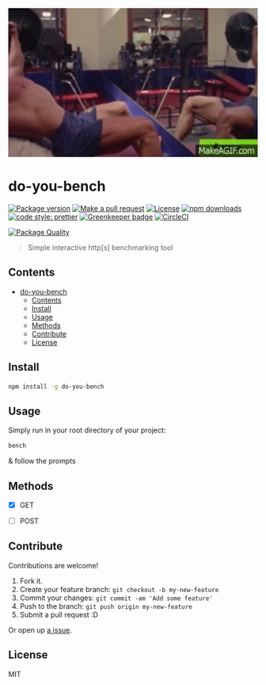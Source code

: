 <div align="center">
	<img src="assets/arnold.gif" alt="Compression" height="300px">
</div>

# do-you-bench

[![Package version](https://img.shields.io/npm/v/do-you-bench.svg?style=flat-square)](https://npmjs.org/package/do-you-bench)
[![Make a pull request](https://img.shields.io/badge/PRs-welcome-brightgreen.svg?style=flat-square)](http://makeapullrequest.com)
[![License](https://img.shields.io/npm/l/do-you-bench.svg?style=flat-square)](https://github.com/pedreviljoen/do-you-bench/blob/master/LICENSE) 
[![npm downloads](https://img.shields.io/npm/dm/do-you-bench.svg?style=flat-square)](https://npmjs.org/package/do-you-bench)
[![code style: prettier](https://img.shields.io/badge/code_style-prettier-ff69b4.svg?style=flat-square)](https://github.com/prettier/prettier)
[![Greenkeeper badge](https://badges.greenkeeper.io/pedreviljoen/do-you-bench.svg)](https://greenkeeper.io/)
[![CircleCI](https://circleci.com/gh/pedreviljoen/do-you-bench/tree/master.svg?style=svg)](https://circleci.com/gh/pedreviljoen/do-you-bench/tree/master)

[![Package Quality](https://npm.packagequality.com/badge/do-you-bench.png)](https://packagequality.com/#?package=do-you-bench)

> Simple interactive http[s] benchmarking tool

## Contents

- [do-you-bench](#do-you-bench)
  - [Contents](#contents)
  - [Install](#install)
  - [Usage](#usage)
  - [Methods](#methods)
  - [Contribute](#contribute)
  - [License](#license)

## Install

```sh
npm install -g do-you-bench
```

## Usage

Simply run in your root directory of your project:

```sh
bench
```

& follow the prompts

## Methods

- [x] GET
- [ ] POST


## Contribute

Contributions are welcome!

1. Fork it.
2. Create your feature branch: `git checkout -b my-new-feature`
3. Commit your changes: `git commit -am 'Add some feature'`
4. Push to the branch: `git push origin my-new-feature`
5. Submit a pull request :D

Or open up [a issue](https://github.com/pedreviljoen/do-you-bench/issues).

## License

MIT